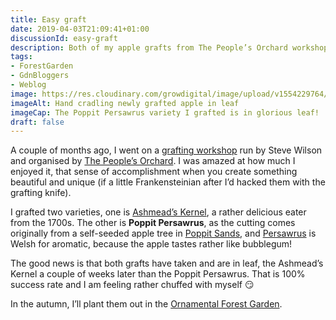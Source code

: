 ```yaml
---
title: Easy graft
date: 2019-04-03T21:09:41+01:00
discussionId: easy-graft
description: Both of my apple grafts from The People’s Orchard workshop have taken! Beginners luck methinks…
tags: 
- ForestGarden
- GdnBloggers
- Weblog
image: https://res.cloudinary.com/growdigital/image/upload/v1554229764/graft-0A59BB10.jpg
imageAlt: Hand cradling newly grafted apple in leaf
imageCap: The Poppit Persawrus variety I grafted is in glorious leaf! 
draft: false
---
```


A couple of months ago, I went on a [grafting workshop](/blog/grafting-workshop-feb-2019/) run by Steve Wilson and organised by [The People’s Orchard](http://www.stdogmaelsabbey.org.uk/peoplesorchard). I was amazed at how much I enjoyed it, that sense of accomplishment when you create something beautiful and unique (if a little Frankensteinian after I’d hacked them with the grafting knife). 

I grafted two varieties, one is [Ashmead’s Kernel](https://www.orangepippin.com/varieties/apples/ashmeads-kernel), a rather delicious eater from the 1700s. The other is **Poppit Persawrus**, as the cutting comes originally from a self-seeded apple tree in [Poppit Sands](https://en.wikipedia.org/wiki/Poppit_Sands), and [Persawrus](https://translate.google.com/#view=home&op=translate&sl=cy&tl=en&text=persawrus) is Welsh for aromatic, because the apple tastes rather like bubblegum! 

The good news is that both grafts have taken and are in leaf, the Ashmead’s Kernel a couple of weeks later than the Poppit Persawrus. That is 100% success rate and I am feeling rather chuffed with myself 😏

In the autumn, I’ll plant them out in the [Ornamental Forest Garden](https://www.forestgarden.wales/blog/introducing-ornamental-maintenance-free-forest-garden/).
